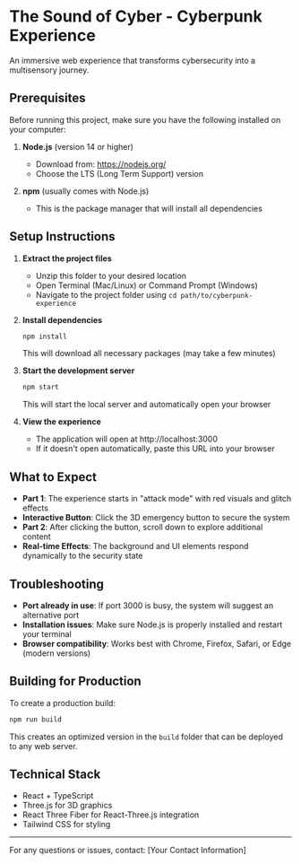 # The Sound of Cyber - Cyberpunk Experience

An immersive web experience that transforms cybersecurity into a multisensory journey.

## Prerequisites

Before running this project, make sure you have the following installed on your computer:

1. **Node.js** (version 14 or higher)
   - Download from: https://nodejs.org/
   - Choose the LTS (Long Term Support) version

2. **npm** (usually comes with Node.js)
   - This is the package manager that will install all dependencies

## Setup Instructions

1. **Extract the project files**
   - Unzip this folder to your desired location
   - Open Terminal (Mac/Linux) or Command Prompt (Windows)
   - Navigate to the project folder using `cd path/to/cyberpunk-experience`

2. **Install dependencies**
   ```bash
   npm install
   ```
   This will download all necessary packages (may take a few minutes)

3. **Start the development server**
   ```bash
   npm start
   ```
   This will start the local server and automatically open your browser

4. **View the experience**
   - The application will open at http://localhost:3000
   - If it doesn't open automatically, paste this URL into your browser

## What to Expect

- **Part 1**: The experience starts in "attack mode" with red visuals and glitch effects
- **Interactive Button**: Click the 3D emergency button to secure the system
- **Part 2**: After clicking the button, scroll down to explore additional content
- **Real-time Effects**: The background and UI elements respond dynamically to the security state

## Troubleshooting

- **Port already in use**: If port 3000 is busy, the system will suggest an alternative port
- **Installation issues**: Make sure Node.js is properly installed and restart your terminal
- **Browser compatibility**: Works best with Chrome, Firefox, Safari, or Edge (modern versions)

## Building for Production

To create a production build:
```bash
npm run build
```
This creates an optimized version in the `build` folder that can be deployed to any web server.

## Technical Stack

- React + TypeScript
- Three.js for 3D graphics
- React Three Fiber for React-Three.js integration
- Tailwind CSS for styling

---

For any questions or issues, contact: [Your Contact Information] 